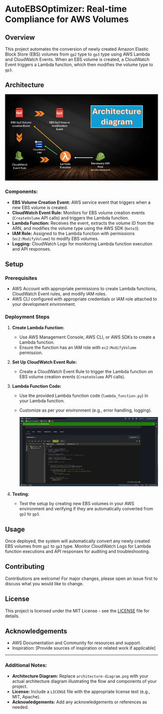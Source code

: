 # AutoEBSOptimizer: Real-time Compliance for AWS Volumes

## Overview

This project automates the conversion of newly created Amazon Elastic Block Store (EBS) volumes from `gp2` type to `gp3` type using AWS Lambda and CloudWatch Events. When an EBS volume is created, a CloudWatch Event triggers a Lambda function, which then modifies the volume type to `gp3`.

## Architecture

![Project Architecture](Assets/ebs.gif)

### Components:

- **EBS Volume Creation Event:** AWS service event that triggers when a new EBS volume is created.
- **CloudWatch Event Rule:** Monitors for EBS volume creation events (`CreateVolume` API calls) and triggers the Lambda function.
- **Lambda Function:** Receives the event, extracts the volume ID from the ARN, and modifies the volume type using the AWS SDK (`boto3`).
- **IAM Role:** Assigned to the Lambda function with permissions (`ec2:ModifyVolume`) to modify EBS volumes.
- **Logging:** CloudWatch Logs for monitoring Lambda function execution and API responses.

## Setup

### Prerequisites

- AWS Account with appropriate permissions to create Lambda functions, CloudWatch Event rules, and modify IAM roles.
- AWS CLI configured with appropriate credentials or IAM role attached to your development environment.

### Deployment Steps

1. **Create Lambda Function:**
   - Use AWS Management Console, AWS CLI, or AWS SDKs to create a Lambda function.
   - Ensure the function has an IAM role with `ec2:ModifyVolume` permission.

2. **Set Up CloudWatch Event Rule:**
   - Create a CloudWatch Event Rule to trigger the Lambda function on EBS volume creation events (`CreateVolume` API calls).

3. **Lambda Function Code:**
   - Use the provided Lambda function code (`lambda_function.py`) in your Lambda function.
   - Customize as per your environment (e.g., error handling, logging).
  
     
     ![Lambda Function](Assets/lamda-func.png)

4. **Testing:**
   - Test the setup by creating new EBS volumes in your AWS environment and verifying if they are automatically converted from `gp2` to `gp3`.

## Usage

Once deployed, the system will automatically convert any newly created EBS volumes from `gp2` to `gp3` type. Monitor CloudWatch Logs for Lambda function executions and API responses for auditing and troubleshooting.

## Contributing

Contributions are welcome! For major changes, please open an issue first to discuss what you would like to change.

## License

This project is licensed under the MIT License - see the [LICENSE](LICENSE) file for details.

## Acknowledgements

- AWS Documentation and Community for resources and support.
- Inspiration: [Provide sources of inspiration or related work if applicable]

---

### Additional Notes:

- **Architecture Diagram:** Replace `architecture-diagram.png` with your actual architecture diagram illustrating the flow and components of your project.
- **License:** Include a `LICENSE` file with the appropriate license text (e.g., MIT, Apache).
- **Acknowledgements:** Add any acknowledgements or references as needed.
